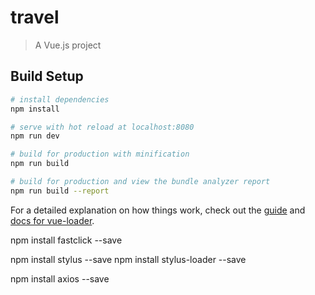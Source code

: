# travel

> A Vue.js project

## Build Setup

``` bash
# install dependencies
npm install

# serve with hot reload at localhost:8080
npm run dev

# build for production with minification
npm run build

# build for production and view the bundle analyzer report
npm run build --report
```

For a detailed explanation on how things work, check out the [guide](http://vuejs-templates.github.io/webpack/) and [docs for vue-loader](http://vuejs.github.io/vue-loader).

<!-- #安装fastclick -->
npm install fastclick --save

<!-- 安装stylus -->
npm install stylus --save
npm install stylus-loader --save

<!-- 添加iconfont -->

<!-- 安装vue-awesome-swiper -->

<!-- 安装 axios -->
npm install axios --save
